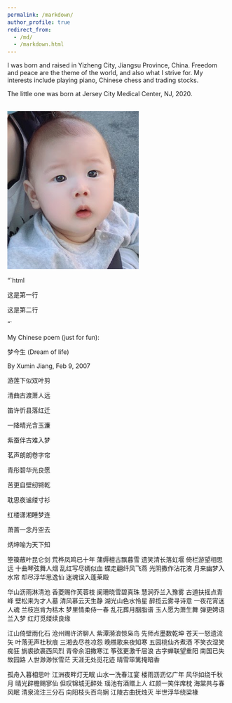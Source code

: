 ```yaml
---
permalink: /markdown/
author_profile: true
redirect_from: 
  - /md/
  - /markdown.html
---
```


I was born and raised in Yizheng City, Jiangsu Province, China. Freedom and peace are the theme of the world, and also what I strive for. My interests include playing piano, Chinese chess and trading stocks.

The little one was born at Jersey City Medical Center, NJ, 2020.

<br/><img src='/images/jiangrui.jpg' width = '300'>

“`html

这是第一行



这是第二行

“`
   
My Chinese poem (just for fun):

梦今生 (Dream of life)

By Xumin Jiang, Feb 9, 2007

游莲下似双叶剪

清曲古渡萧人远

笛许忻县落红迁

一降晴光含玉濂

紫蚕伴古难入梦

茗声朗朗卷字帘

青彤碧华光良愿

苦更自壁纫锵乾

耽思夜谧缕寸衫

红楼潇湘睡梦连

萧蔷一念丹空去

炳坤喻为天下知  

箜篌蔽叶昆仑剑
荒桦凤鸣已十年
蒲缛檀古飘暮雪
遗笑清长落虹堰
倚栏游望相思远
十曲琴弦舞人烟
乱红写尽嫣似血
蝶走翩纤风飞燕
光阴撒作沾花液
月来幽梦入水帘
却尽浮华思逸仙
迷魂误入蓬莱殿
 
华山沥雨淋清池
香菱赐作芙蓉枝
阑珊晓雪碧真珠
慧涧乔兰入豫雾
古道扶摇点青峰
壁松来为才人墓
清风慕云天生静
湖光山色水怜星
醉揽云雾寻诗意
一夜花宵迷人魂
兰枝岂肯为枯木
梦里情柔侍一春
乱花葬月胭脂谱
玉人愿为萧生舞
弹更娉语兰入梦
红灯觅缕续良缘
 
江山倚壁雨化石
沧州赐许济聊人
紫潭漪浪惊枭鸟
先师点墨数乾坤
苍天一怒遗流矢
叶落无声杜秋痕
三湘去尽苍凉怨
晚樵歌来夜知寒
五园桃仙齐煮酒
不笑衣湿笑痴狂
旃裘欲裹西风烈
青帝余泪撒寒江
筝弦更激千层浪
古字蝉联望重阳
南国已失故园路
人世渺渺怅雪茫
天涯无处觅花迹
晴雪筚篱掩暗香
 
孤舟入暮相思叶
江洲夜畔灯无眠
山水一洗春江宴
楼雨沥沥忆广年
风华如绕千秋月
晴光辟檐赐寥仙
但叹锦城无醉处
瑶池有酒赠上人
红颜一笑伴席枕
海棠共与春风眠
清泉流注三分石
向阳枝头百鸟娴
江陵古曲抚烛灭
半世浮华绕梁椽


